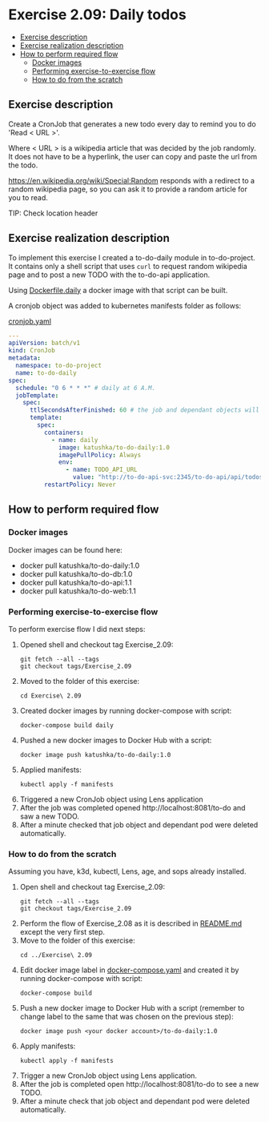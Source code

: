 # Exercise 2.09: Daily todos

<!-- TOC -->
* [Exercise description](#exercise-description)
* [Exercise realization description](#exercise-realization-description)
* [How to perform required flow](#how-to-perform-required-flow)
  * [Docker images](#docker-images)
  * [Performing exercise-to-exercise flow](#performing-exercise-to-exercise-flow)
  * [How to do from the scratch](#how-to-do-from-the-scratch)
<!-- TOC -->

## Exercise description
Create a CronJob that generates a new todo every day to remind you to do 'Read < URL >'.

Where < URL > is a wikipedia article that was decided by the job randomly. It does not have to be a hyperlink, the user can copy and paste the url from the todo.

https://en.wikipedia.org/wiki/Special:Random responds with a redirect to a random wikipedia page, so you can ask it to provide a random article for you to read. 

TIP: Check location header

## Exercise realization description

To implement this exercise I created a to-do-daily module in to-do-project.
It contains only a shell script that uses `curl` to request random wikipedia page and to post a new TODO with the to-do-api application.

Using [Dockerfile.daily](../to-do-project/Dockerfile.daily) a docker image with that script can be built.

A cronjob object was added to kubernetes manifests folder as follows:

[cronjob.yaml](./manifests/7.cronjob.yaml)
```yaml
---
apiVersion: batch/v1
kind: CronJob
metadata:
  namespace: to-do-project
  name: to-do-daily
spec:
  schedule: "0 6 * * *" # daily at 6 A.M.
  jobTemplate:
    spec:
      ttlSecondsAfterFinished: 60 # the job and dependant objects will be deleted 60 seconds after completion
      template:
        spec:
          containers:
            - name: daily
              image: katushka/to-do-daily:1.0
              imagePullPolicy: Always
              env:
                - name: TODO_API_URL
                  value: "http://to-do-api-svc:2345/to-do-api/api/todos"
          restartPolicy: Never

```

## How to perform required flow

### Docker images

Docker images can be found here:
- docker pull katushka/to-do-daily:1.0
- docker pull katushka/to-do-db:1.0
- docker pull katushka/to-do-api:1.1
- docker pull katushka/to-do-web:1.1

### Performing exercise-to-exercise flow

To perform exercise flow I did next steps:

1. Opened shell and checkout tag Exercise_2.09:
    ```shell
    git fetch --all --tags
    git checkout tags/Exercise_2.09
    ```
2. Moved to the folder of this exercise:
    ```shell
    cd Exercise\ 2.09
    ```
3. Created docker images by running docker-compose with script:
    ```shell
    docker-compose build daily
    ```
4. Pushed a new docker images to Docker Hub with a script:
    ```shell
    docker image push katushka/to-do-daily:1.0
    ```
5. Applied manifests:
    ```shell
    kubectl apply -f manifests
    ```
6. Triggered a new CronJob object using Lens application
7. After the job was completed opened http://localhost:8081/to-do and saw a new TODO.
8. After a minute checked that job object and dependant pod were deleted automatically.

### How to do from the scratch

Assuming you have, k3d, kubectl, Lens, age, and sops already installed.

1. Open shell and checkout tag Exercise_2.09:
    ```shell
    git fetch --all --tags
    git checkout tags/Exercise_2.09
    ```
2. Perform the flow of Exercise_2.08 as it is described in [README.md](../Exercise%202.08/README.md) except the very first step.
3. Move to the folder of this exercise:
    ```shell
    cd ../Exercise\ 2.09
    ```
4. Edit docker image label in [docker-compose.yaml](docker-compose.yaml) and created it by running docker-compose with script:
    ```shell
    docker-compose build
    ```
5. Push a new docker image to Docker Hub with a script (remember to change label to the same that was chosen on the previous step):
    ```shell
    docker image push <your docker account>/to-do-daily:1.0
    ```
6. Apply manifests:
    ```shell
    kubectl apply -f manifests
    ```
7. Trigger a new CronJob object using Lens application.
8. After the job is completed open http://localhost:8081/to-do to see a new TODO.
9. After a minute check that job object and dependant pod were deleted automatically.
